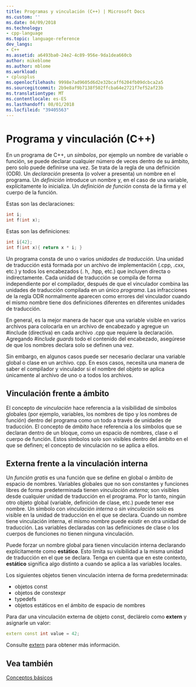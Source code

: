 ```yaml
---
title: Programas y vinculación (C++) | Microsoft Docs
ms.custom: ''
ms.date: 04/09/2018
ms.technology:
- cpp-language
ms.topic: language-reference
dev_langs:
- C++
ms.assetid: a6493ba0-24e2-4c89-956e-9da1dea660cb
author: mikeblome
ms.author: mblome
ms.workload:
- cplusplus
ms.openlocfilehash: 9998e7ad9605d6d2e32bcaff6204fb09dcbca2a5
ms.sourcegitcommit: 2b9e8af9b7138f502ffcba64e2721f7ef52af23b
ms.translationtype: MT
ms.contentlocale: es-ES
ms.lasthandoff: 08/01/2018
ms.locfileid: "39405563"
---
```

# <a name="program-and-linkage-c"></a>Programa y vinculación (C++)

En un programa de C++, un *símbolos*, por ejemplo un nombre de variable o función, se puede declarar cualquier número de veces dentro de su ámbito, pero solo puede definirse una vez. Se trata de la regla de una definición (ODR). Un *declaración* presenta (o volver a presenta) un nombre en el programa. Un *definición* introduce un nombre y, en el caso de una variable, explícitamente lo inicializa. Un *definición de función* consta de la firma y el cuerpo de la función.

Estas son las declaraciones:

```cpp
int i;
int f(int x);
```

Estas son las definiciones:

```cpp
int i{42};
int f(int x){ return x * i; }
```

Un programa consta de uno o varios *unidades de traducción*. Una unidad de traducción está formada por un archivo de implementación (.cpp, .cxx, etc.) y todos los encabezados (. h, .hpp, etc.) que incluyen directa o indirectamente. Cada unidad de traducción se compila de forma independiente por el compilador, después de que el vinculador combina las unidades de traducción compilada en un único *programa*. Las infracciones de la regla ODR normalmente aparecen como errores del vinculador cuando el mismo nombre tiene dos definiciones diferentes en diferentes unidades de traducción.

En general, es la mejor manera de hacer que una variable visible en varios archivos para colocarla en un archivo de encabezado y agregue un #include (directiva) en cada archivo .cpp que requiere la declaración. Agregando *#include guards* todo el contenido del encabezado, asegúrese de que los nombres declara solo se definen una vez.

Sin embargo, en algunos casos puede ser necesario declarar una variable global o clase en un archivo. cpp. En esos casos, necesita una manera de saber el compilador y vinculador si el nombre del objeto se aplica únicamente al archivo de uno o a todos los archivos.

## <a name="linkage-vs-scope"></a>Vinculación frente a ámbito

El concepto de *vinculación* hace referencia a la visibilidad de símbolos globales (por ejemplo, variables, los nombres de tipo y los nombres de función) dentro del programa como un todo a través de unidades de traducción. El concepto de *ámbito* hace referencia a los símbolos que se declaran dentro de un bloque, como un espacio de nombres, clase o el cuerpo de función. Estos símbolos solo son visibles dentro del ámbito en el que se definen; el concepto de vinculación no se aplica a ellos. 

## <a name="external-vs-internal-linkage"></a>Externa frente a la vinculación interna

Un *función gratis* es una función que se define en global o ámbito de espacio de nombres. Variables globales que no son constantes y funciones libres de forma predeterminada tienen *vinculación externa*; son visibles desde cualquier unidad de traducción en el programa. Por lo tanto, ningún otro objeto global (variable, definición de clase, etc.) puede tener ese nombre. Un símbolo con *vinculación interna* o *sin vinculación* solo es visible en la unidad de traducción en el que se declara. Cuando un nombre tiene vinculación interna, el mismo nombre puede existir en otra unidad de traducción. Las variables declaradas con las definiciones de clase o los cuerpos de funciones no tienen ninguna vinculación. 

Puede forzar un nombre global para tienen vinculación interna declarando explícitamente como **estático**. Esto limita su visibilidad a la misma unidad de traducción en el que se declara. Tenga en cuenta que en este contexto, **estático** significa algo distinto a cuando se aplica a las variables locales.

Los siguientes objetos tienen vinculación interna de forma predeterminada:
- objetos const
- objetos de constexpr
- typedefs
- objetos estáticos en el ámbito de espacio de nombres

Para dar una vinculación externa de objeto const, declárelo como **extern** y asignarle un valor:

```cpp
extern const int value = 42;
```

Consulte [extern](extern-cpp.md) para obtener más información.

## <a name="see-also"></a>Vea también
 [Conceptos básicos](../cpp/basic-concepts-cpp.md)